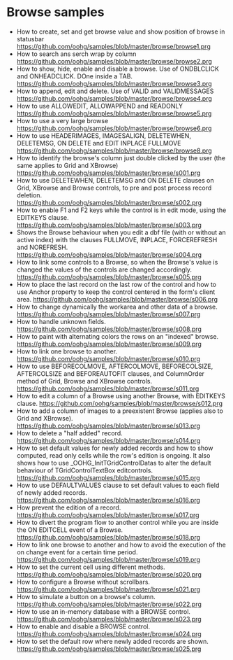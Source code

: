 # Browse samples

* How to create, set and get browse value and show position of browse in statusbar
https://github.com/oohg/samples/blob/master/browse/browse1.prg
* How to search ans serch wrap by column
https://github.com/oohg/samples/blob/master/browse/browse2.prg
* How to show, hide, enable and disable a browse. Use of ONDBLCLICK and ONHEADCLICK. DOne inside a TAB.
https://github.com/oohg/samples/blob/master/browse/browse3.prg
* How to append, edit and delete. Use of VALID and VALIDMESSAGES
https://github.com/oohg/samples/blob/master/browse/browse4.prg
* How to use ALLOWEDIT, ALLOWAPPEND and READONLY
https://github.com/oohg/samples/blob/master/browse/browse5.prg
* How to use a very large browse
https://github.com/oohg/samples/blob/master/browse/browse6.prg
* How to use HEADERIMAGES, IMAGESALIGN, DELETEWHEN, DELETEMSG, ON DELETE and EDIT INPLACE FULLMOVE
https://github.com/oohg/samples/blob/master/browse/browse8.prg
* How to identify the browse's column just double clicked by the user (the same applies to Grid and XBrowse)
https://github.com/oohg/samples/blob/master/browse/s001.prg
* How to use DELETEWHEN, DELETEMSG and ON DELETE clauses on Grid, XBrowse and Browse controls, to pre and post process record deletion.
https://github.com/oohg/samples/blob/master/browse/s002.prg
* How to enable F1 and F2 keys while the control is in edit mode, using the EDITKEYS clause.
https://github.com/oohg/samples/blob/master/browse/s003.prg
* Shows the Browse behaviour when you edit a dbf file (with or without an active index) with the clauses FULLMOVE, INPLACE, FORCEREFRESH and NOREFRESH.
https://github.com/oohg/samples/blob/master/browse/s004.prg
* How to link some controls to a Browse, so when the Browse's value is changed the values of the controls are changed accordingly.
https://github.com/oohg/samples/blob/master/browse/s005.prg
* How to place the last record on the last row of the control and how to use Anchor property to keep the control centered in the form's client area.
https://github.com/oohg/samples/blob/master/browse/s006.prg
* How to change dynamically the workarea and other data of a browse.
https://github.com/oohg/samples/blob/master/browse/s007.prg
* How to handle unknown fields.
https://github.com/oohg/samples/blob/master/browse/s008.prg
* How to paint with alternating colors the rows on an "indexed" browse.
https://github.com/oohg/samples/blob/master/browse/s009.prg
* How to link one browse to another.
https://github.com/oohg/samples/blob/master/browse/s010.prg
* How to use BEFORECOLMOVE, AFTERCOLMOVE, BEFORECOLSIZE, AFTERCOLSIZE and BEFOREAUTOFIT clauses, and ColumnOrder method of Grid, Browse and XBrowse controls.
https://github.com/oohg/samples/blob/master/browse/s011.prg
* How to edit a column of a Browse using another Browse, with EDITKEYS clause.
https://github.com/oohg/samples/blob/master/browse/s012.prg
* How to add a column of images to a preexistent Browse (applies also to Grid and XBrowse).
https://github.com/oohg/samples/blob/master/browse/s013.prg
* How to delete a "half added" record.
https://github.com/oohg/samples/blob/master/browse/s014.prg
* How to set default values for newly added records and how to show computed, read only cells while the row's edition is ongoing. It also shows how to use _OOHG_InitTGridControlDatas to alter the default behaviour of TGridControlTextBox editcontrols.
https://github.com/oohg/samples/blob/master/browse/s015.prg
* How to use DEFAULTVALUES clause to set default values to each field of newly added records.
https://github.com/oohg/samples/blob/master/browse/s016.prg
* How prevent the edition of a record.
https://github.com/oohg/samples/blob/master/browse/s017.prg
* How to divert the program flow to another control while you are inside the ON EDITCELL event of a Browse.
https://github.com/oohg/samples/blob/master/browse/s018.prg
* How to link one browse to another and how to avoid the execution of the on change event for a certain time period.
https://github.com/oohg/samples/blob/master/browse/s019.prg
* How to set the current cell using different methods.
https://github.com/oohg/samples/blob/master/browse/s020.prg
* How to configure a Browse without scrollbars.
https://github.com/oohg/samples/blob/master/browse/s021.prg
* How to simulate a button on a browse's column.
https://github.com/oohg/samples/blob/master/browse/s022.prg
* How to use an in-memory database with a BROWSE control.
https://github.com/oohg/samples/blob/master/browse/s023.prg
* How to enable and disable a BROWSE control.
https://github.com/oohg/samples/blob/master/browse/s024.prg
* How to set the default row where newly added records are shown.
https://github.com/oohg/samples/blob/master/browse/s025.prg
